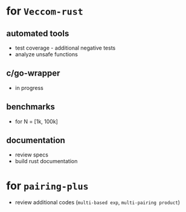 # for `Veccom-rust`

## automated tools
* test coverage - additional negative tests
* analyze unsafe functions

## c/go-wrapper
* in progress

## benchmarks
* for N = [1k, 100k]

## documentation
* review specs
* build rust documentation

# for `pairing-plus`
* review additional codes (`multi-based exp`, `multi-pairing product`)
